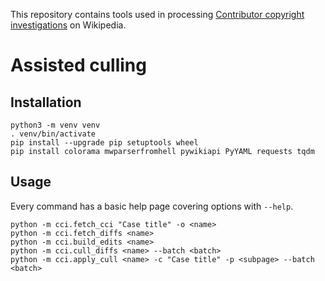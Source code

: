 This repository contains tools used in processing
[Contributor copyright investigations](https://en.wikipedia.org/wiki/Wikipedia:Contributor_copyright_investigations)
on Wikipedia.

# Assisted culling

## Installation

    python3 -m venv venv
    . venv/bin/activate
    pip install --upgrade pip setuptools wheel
    pip install colorama mwparserfromhell pywikiapi PyYAML requests tqdm

## Usage

Every command has a basic help page covering options with `--help`.

    python -m cci.fetch_cci "Case title" -o <name>
    python -m cci.fetch_diffs <name>
    python -m cci.build_edits <name>
    python -m cci.cull_diffs <name> --batch <batch>
    python -m cci.apply_cull <name> -c "Case title" -p <subpage> --batch <batch>
